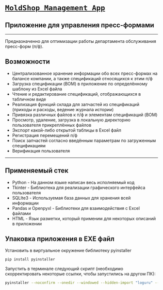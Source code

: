 # [__`MoldShop Management App`__](https://www.artpackplastics.com/)

## __Приложение для управления пресс-формами__
---
Предназначенно для оптимизации работы департамента обслуживания пресс-форм (п/ф).

## Возможности

- Централизованное хранение информации обо всех пресс-формах на балансе компании, а также спецификаций относящихся к
  этим п/ф
- Загрузка спецификации (BOM) в приложение по определённому шаблону из Excel файла
- Чтение и редактирование спецификаций, отображающихся в табличном виде
- Реализация функций склада для запчастей из спецификаций (приходы и расходы, ведение журнала истории)
- Привязка различных файлов к п/ф и элементам спецификаций (BOM)
- Просмотр, удаление, загрузка в локальную директорию пользователя прикреплённых файлов
- Экспорт какой-либо открытой таблицы в Excel файл
- Регистрация перемещений п/ф
- Поиск запчастей согласно введённым параметрам по загруженным спецификациям
- Верификация пользователя

---

## Применяемый стек

- Python - На данном языке написан весь исполняемый код
- Tkinter - Библиотека для реализации графического интерфейса пользователя
- SQLIte3 - Используемая база данных для хранения всей информации
- Pandas и Openpyxl - Библиотеки для взаимодействия с Excel файлами
- HTML - Язык разметки, который применим для некоторых описаний в приложении

## Упаковка приложения в EXE файл

Установить в виртуальное окружение библиотеку pyinstaller

```sh
pip install pyinstaller
```

Запустить в терминале следующий скрипт (необходимо скорректировать некоторые ссылки, чтобы запустились на другом ПК):

```sh
pyinstaller --noconfirm --onedir --windowed --hidden-import "loguru" --hidden-import "tkhtmlview" --hidden-import "ttkthemes" --add-data "D:/MoldShop_poject/savings;savings/" --add-data "D:/MoldShop_poject/pics;pics/" --add-data "D:/MoldShop_poject/src;src/" --hidden-import "tkinter.ttk" --hidden-import "tkinter" --hidden-import "pandas" --hidden-import "dotenv" --hidden-import "tkinter.messagebox" --hidden-import "tkinter.filedialog" --hidden-import "idlelib.tooltip" "D:/MoldShop_poject/start.py" --icon "D:/MoldShop_poject/pics/artpack.ico" --name "MoldShop Management"
```
